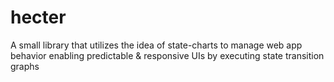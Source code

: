 # hecter
A small library that utilizes the idea of state-charts to manage web app behavior enabling predictable &amp; responsive UIs by executing state transition graphs 
